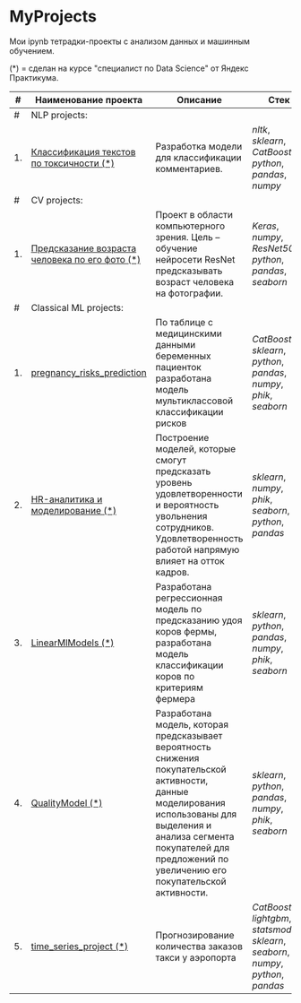 # MyProjects

Мои ipynb тетрадки-проекты с анализом данных и машинным обучением.

(*) = сделан на курсе "специалист по Data Science" от Яндекс Практикума.

| #    | Наименование проекта                | Описание                                                     | Стек                                                         |
| ---- | ------------------------------------------------------------ | ------------------------------------------------------------ | ------------------------------------------------------------ |
| #    | NLP projects:                |                                                      |                                                          |
| 1.   | [Классификация текстов по токсичности (*)](https://github.com/SEKO-1917/Portfolio/tree/main/texts_toxicity_project) | Разработка модели для классификации комментариев. | *nltk*, *sklearn*, *CatBoost*, *python*, *pandas*, *numpy* |
| #    | CV projects:                |                                                      |                                                          |
| 1.   | [Предсказание возраста человека по его фото (*)](https://github.com/SEKO-1917/MyProjects/blob/main/AgeFromPhoto) | Проект в области компьютерного зрения. Цель – обучение нейросети ResNet предсказывать возраст человека на фотографии. | *Keras*, *numpy*, *ResNet50*, *python*, *pandas*, *seaborn* |
| #    | Classical ML projects:                |                                                      |                                                          |
| 1.   | [pregnancy_risks_prediction](https://colab.research.google.com/drive/1g2KQWOrT3Y0iCvghxgwV1Tc047v9NWc0) | По таблице с медицинскими данными беременных пациенток разработана модель мультиклассовой классификации рисков | *CatBoost*, *sklearn*, *python*, *pandas*, *numpy*, *phik*, *seaborn* |
| 2.   | [HR-аналитика и моделирование (*)](https://github.com/SEKO-1917/My-Yandex-Projects-from-Data-Science-course/tree/main/HR_project) | Построение моделей, которые смогут предсказать уровень удовлетворенности и вероятность увольнения сотрудников. Удовлетворенность работой напрямую влияет на отток кадров. | *sklearn*, *numpy*, *phik*, *seaborn*, *python*, *pandas*  |
| 3.   | [LinearMlModels (*)](https://colab.research.google.com/drive/17UGZtDejEsHDywdB89_I4YCN1jNOLXtH) | Разработана регрессионная модель по предсказанию удоя коров фермы, разработана модель классификации коров по критериям фермера | *sklearn*, *python*, *pandas*, *numpy*, *phik*, *seaborn* |
| 4.   | [QualityModel (*)](https://colab.research.google.com/drive/101_vGjsry5QlySICcxugCfpfsD7Qshvz) | Разработана модель, которая предсказывает вероятность снижения покупательской активности, данные моделирования использованы для выделения и анализа сегмента покупателей для предложений по увеличению его покупательской активности. | *sklearn*, *python*, *pandas*, *numpy*, *phik*, *seaborn* |
| 5.   | [time_series_project (*)](https://github.com/SEKO-1917/MyProjects/tree/main/time_series_project) | Прогнозирование количества заказов такси у аэропорта | *CatBoost*, *lightgbm*, *statsmodels*, *sklearn*, *seaborn*, *numpy*, *python*, *pandas* |
